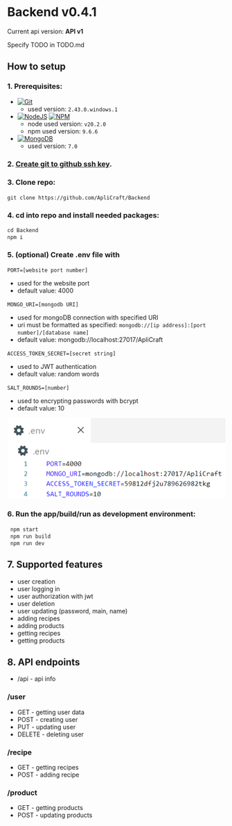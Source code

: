 # Backend v0.4.1

Current api version: **API v1**

Specify TODO in TODO.md

## How to setup

### 1. **Prerequisites:**

- [![Git](https://img.shields.io/badge/git-%23F05033.svg?style=for-the-badge&logo=git&logoColor=white)](https://git-scm.com/downloads)
  - used version: `2.43.0.windows.1`
- [![NodeJS](https://img.shields.io/badge/node.js-6DA55F?style=for-the-badge&logo=node.js&logoColor=white)](https://nodejs.org/en/download/prebuilt-installer) [![NPM](https://img.shields.io/badge/NPM-%23CB3837.svg?style=for-the-badge&logo=npm&logoColor=white)](https://nodejs.org/en/download/prebuilt-installer)
  - node used version: `v20.2.0`
  - npm used version: `9.6.6`
- [![MongoDB](https://img.shields.io/badge/MongoDB-4EA94B?style=for-the-badge&logo=mongodb&logoColor=white)](https://mongodb.com)
  - used version: `7.0`

### 2. **[Create git to github ssh key](https://docs.github.com/en/authentication/connecting-to-github-with-ssh/adding-a-new-ssh-key-to-your-github-account).**

### 3. **Clone repo:**

```powershell|terminal|shell
git clone https://github.com/ApliCraft/Backend
```

### 4. **cd into repo and install needed packages:**

```powershell|terminal|shell
cd Backend
npm i
```

### 5. **(optional)** Create .env file with

`PORT=[website port number]`

- used for the website port
- default value: 4000

`MONGO_URI=[mongodb URI]`

- used for mongoDB connection with specified URI
- uri must be formatted as specified:
  `mongodb://[ip address]:[port number]/[database name]`
- default value: mongodb://localhost:27017/ApliCraft

`ACCESS_TOKEN_SECRET=[secret string]`

- used to JWT authentication
- default value: random words

`SALT_ROUNDS=[number]`

- used to encrypting passwords with bcrypt
- default value: 10

![alt text](./assets/image.png)

### 6. **Run the app/build/run** as development environment:

```powershell|terminal|shell
 npm start
 npm run build
 npm run dev
```

## 7. Supported features

- user creation
- user logging in
- user authorization with jwt
- user deletion
- user updating (password, main, name)
- adding recipes
- adding products
- getting recipes
- getting products

## 8. API endpoints

- /api - api info

### /user

- GET - getting user data
- POST - creating user
- PUT - updating user
- DELETE - deleting user

### /recipe

- GET - getting recipes
- POST - adding recipe

### /product

- GET - getting products
- POST - updating products
